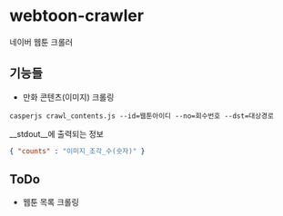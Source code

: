 # webtoon-crawler
네이버 웹툰 크롤러

기능들
----
* 만화 콘텐츠(이미지) 크롤링
```shell
casperjs crawl_contents.js --id=웹툰아이디 --no=회수번호 --dst=대상경로
```
__stdout__에 출력되는 정보
```json
{ "counts" : "이미지_조각_수(숫자)" }
```


ToDo
----
* 웹툰 목록 크롤링
